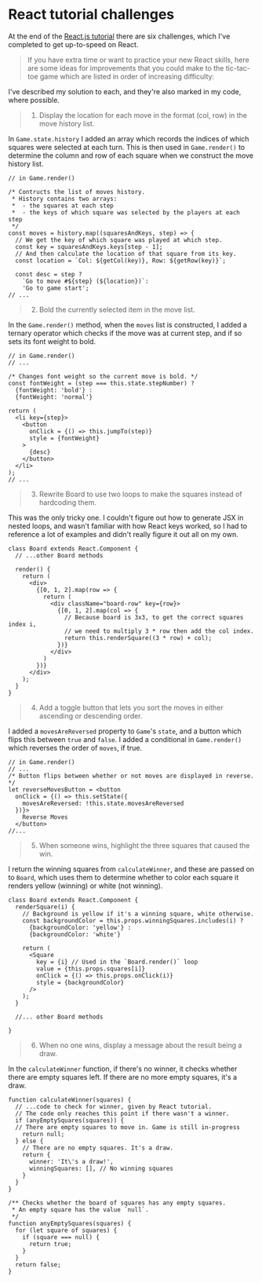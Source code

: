 # React tutorial challenges 

At the end of the [React.js tutorial](https://reactjs.org/tutorial/tutorial.html#wrapping-up) there are six challenges, which I've completed to get up-to-speed on React.

> If you have extra time or want to practice your new React skills, here are some ideas for improvements that you could make to the tic-tac-toe game which are listed in order of increasing difficulty:

I've described my solution to each, and they're also marked in my code, where possible.

> 1. Display the location for each move in the format (col, row) in the move history list.

In `Game.state.history` I added an array which records the indices of 
which squares were selected at each turn. This is then used in `Game.render()` 
to determine the column and row of each square when we construct the move history 
list.

```JSX
// in Game.render()

/* Contructs the list of moves history. 
 * History contains two arrays: 
 *  - the squares at each step
 *  - the keys of which square was selected by the players at each step
 */
const moves = history.map((squaresAndKeys, step) => {
  // We get the key of which square was played at which step.
  const key = squaresAndKeys.keys[step - 1];
  // And then calculate the location of that square from its key.
  const location = `Col: ${getCol(key)}, Row: ${getRow(key)}`;

  const desc = step ?
    `Go to move #${step} (${location})`:
    'Go to game start';
// ...
```

> 2. Bold the currently selected item in the move list.

In the `Game.render()` method, when the `moves` list is constructed, I 
added a ternary operator which checks if the move was at current step,
and if so sets its font weight to bold.

```JSX
// in Game.render()
// ...

/* Changes font weight so the current move is bold. */
const fontWeight = (step === this.state.stepNumber) ? 
  {fontWeight: 'bold'} :
  {fontWeight: 'normal'}

return (
  <li key={step}>
    <button 
      onClick = {() => this.jumpTo(step)}
      style = {fontWeight}
    >
      {desc}
    </button>
  </li>
);
// ...
```

> 3. Rewrite Board to use two loops to make the squares instead of hardcoding them.

This was the only tricky one. I couldn't figure out how to generate JSX in 
nested loops, and wasn't familiar with how React keys worked, so I had to 
reference a lot of examples and didn't really figure it out all on my own.

```JSX
class Board extends React.Component {
  // ...other Board methods

  render() {
    return (
      <div>
        {[0, 1, 2].map(row => {
          return (
            <div className="board-row" key={row}>
              {[0, 1, 2].map(col => {
                // Because board is 3x3, to get the correct squares index i, 
                // we need to multiply 3 * row then add the col index. 
                return this.renderSquare((3 * row) + col);
              })}
            </div>
          )
        })}
      </div>
    );
  }
}
```

> 4. Add a toggle button that lets you sort the moves in either ascending or descending order.

I added a `movesAreReversed` property to `Game`'s `state`, and a button
which flips this between `true` and `false`. I added a conditional in 
`Game.render()` which reverses the order of `moves`, if true.

```JSX
// in Game.render()
// ...
/* Button flips between whether or not moves are displayed in reverse. */
let reverseMovesButton = <button
  onClick = {() => this.setState({
    movesAreReversed: !this.state.movesAreReversed
  })}>
    Reverse Moves
  </button>
//...
```

> 5. When someone wins, highlight the three squares that caused the win.

I return the winning squares from `calculateWinner`, and these are passed 
on to `Board`, which uses them to determine whether to color each square
it renders yellow (winning) or white (not winning).

```JSX
class Board extends React.Component {
  renderSquare(i) {
    // Background is yellow if it's a winning square, white otherwise.
    const backgroundColor = this.props.winningSquares.includes(i) ?
      {backgroundColor: 'yellow'} :
      {backgroundColor: 'white'}

    return (
      <Square
        key = {i} // Used in the `Board.render()` loop
        value = {this.props.squares[i]}
        onClick = {() => this.props.onClick(i)}
        style = {backgroundColor}
      />
    );
  }

  //... other Board methods

}
```

> 6. When no one wins, display a message about the result being a draw.

In the `calculateWinner` function, if there's no winner, it checks whether
there are empty squares left. If there are no more empty squares, it's 
a draw.

```JSX
function calculateWinner(squares) {
  // ...code to check for winner, given by React tutorial.
  // The code only reaches this point if there wasn't a winner.
  if (anyEmptySquares(squares)) {
  // There are empty squares to move in. Game is still in-progress
    return null;
  } else {
    // There are no empty squares. It's a draw.
    return {
      winner: 'It\'s a draw!',
      winningSquares: [], // No winning squares
    }
  }
}

/** Checks whether the board of squares has any empty squares.
 * An empty square has the value `null`. 
 */
function anyEmptySquares(squares) {
  for (let square of squares) {
    if (square === null) {
      return true;
    }
  }
  return false;
}
```